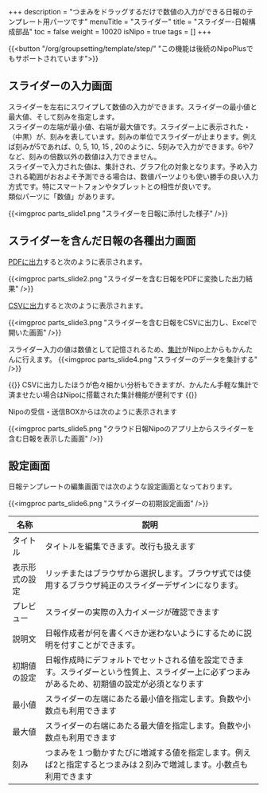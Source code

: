 +++
description = "つまみをドラッグするだけで数値の入力ができる日報のテンプレート用パーツです"
menuTitle = "スライダー"
title = "スライダー-日報構成部品"
toc = false
weight = 10020
isNipo = true
tags = []
+++

{{<button "/org/groupsetting/template/step/" "この機能は後続のNipoPlusでもサポートされています">}}

## スライダーの入力画面

スライダーを左右にスワイプして数値の入力ができます。スライダーの最小値と最大値、そして刻みを指定します。  
スライダーの左端が最小値、右端が最大値です。スライダー上に表示された・（中黒）が、刻みを表しています。刻みの単位でスライダーが止まります。例えば刻みが5であれば、0, 5, 10, 15 , 20のように、5刻みで入力ができます。6や7など、刻みの倍数以外の数値は入力できません。  
スライダーで入力された値は、集計され、グラフ化の対象となります。予め入力される範囲がおおよそ予測できる場合は、数値パーツよりも使い勝手の良い入力方式です。特にスマートフォンやタブレットとの相性が良いです。  
類似パーツに「数値」があります。

{{<imgproc parts_slide1.png "スライダーを日報に添付した様子" />}}

## スライダーを含んだ日報の各種出力画面

[PDFに出力](/old/manual/pdf/)すると次のように表示されます。

{{<imgproc parts_slide2.png "スライダーを含む日報をPDFに変換した出力結果" />}}

[CSVに出力](/old/manual/analytics/)すると次のように表示されます。

{{<imgproc parts_slide3.png "スライダーを含む日報をCSVに出力し、Excelで開いた画面" />}}

スライダー入力の値は数値として記憶されるため、[集計](/old/manual/analytics/)がNipo上からもかんたんに行えます。
{{<imgproc parts_slide4.png "スライダーのデータを集計する" />}}

{{<alice pos="left" icon="default">}}
CSVに出力したほうが色々細かい分析もできますが、かんたん手軽な集計で済ませたい場合はNipoに搭載された集計機能が便利です
{{</alice>}}

Nipoの受信・送信BOXからは次のように表示されます

{{<imgproc parts_slide5.png "クラウド日報Nipoのアプリ上からスライダーを含む日報を表示した画面" />}}

## 設定画面

日報テンプレートの編集画面では次のような設定画面となっております。

{{<imgproc parts_slide6.png "スライダーの初期設定画面" />}}

|名称|説明|
|---|---|
|タイトル|タイトルを編集できます。改行も扱えます|
|表示形式の設定|リッチまたはブラウザから選択します。ブラウザ式では使用するブラウザ純正のスライダーデザインになります。|
|プレビュー|スライダーの実際の入力イメージが確認できます|
|説明文|日報作成者が何を書くべきか迷わないようにするために説明を付すことができます。|
|初期値の設定|日報作成時にデフォルトでセットされる値を設定できます。スライダーという性質上、スライダー上に必ずつまみがあるため、初期値の設定が必須となります|
|最小値|スライダーの左端にあたる最小値を指定します。負数や小数点も利用できます|
|最大値|スライダーの右端にあたる最大値を指定します。負数や小数点も利用できます|
|刻み|つまみを１つ動かすたびに増減する値を指定します。例えば2と指定するとつまみは２刻みで増減します。小数点も利用できます|
